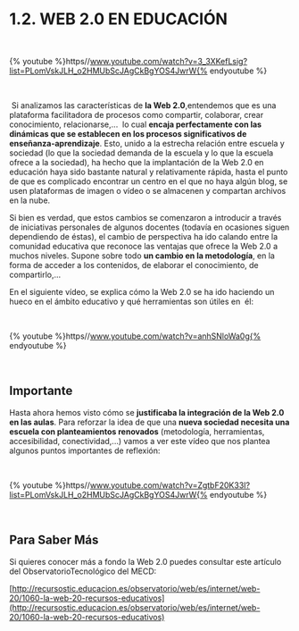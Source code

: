 
# 1.2. WEB 2.0 EN EDUCACIÓN

 


{% youtube %}https//www.youtube.com/watch?v=3_3XKefLsig?list=PLomVskJLH_o2HMUbScJAgCkBgYOS4JwrW{% endyoutube %}

 

 Si analizamos las características de **la Web 2.0**,entendemos que es una plataforma facilitadora de procesos como compartir, colaborar, crear conocimiento, relacionarse,...  lo cual **encaja perfectamente con las dinámicas que se establecen en los procesos significativos de enseñanza-aprendizaje**. Esto, unido a la estrecha relación entre escuela y sociedad (lo que la sociedad demanda de la escuela y lo que la escuela ofrece a la sociedad), ha hecho que la implantación de la Web 2.0 en educación haya sido bastante natural y relativamente rápida, hasta el punto de que es complicado encontrar un centro en el que no haya algún blog, se usen plataformas de imagen o vídeo o se almacenen y compartan archivos en la nube.

Si bien es verdad, que estos cambios se comenzaron a introducir a través de iniciativas personales de algunos docentes (todavía en ocasiones siguen dependiendo de éstas), el cambio de perspectiva ha ido calando entre la comunidad educativa que reconoce las ventajas que ofrece la Web 2.0 a muchos niveles. Supone sobre todo **un cambio en la metodología**, en la forma de acceder a los contenidos, de elaborar el conocimiento, de compartirlo,... 

En el siguiente vídeo, se explica cómo la Web 2.0 se ha ido haciendo un hueco en el ámbito educativo y qué herramientas son útiles en  él: 

 


{% youtube %}https//www.youtube.com/watch?v=anhSNloWa0g{% endyoutube %}

 

## Importante

Hasta ahora hemos visto cómo se **justificaba la integración de la Web 2.0 en las aulas**. Para reforzar la idea de que una **nueva sociedad necesita una escuela con planteamientos renovados** (metodología, herramientas, accesibilidad, conectividad,...) vamos a ver este vídeo que nos plantea algunos puntos importantes de reflexión:

  


{% youtube %}https//www.youtube.com/watch?v=ZgtbF20K33I?list=PLomVskJLH_o2HMUbScJAgCkBgYOS4JwrW{% endyoutube %}

 

## Para Saber Más

Si quieres conocer más a fondo la Web 2.0 puedes consultar este artículo del ObservatorioTecnológico del MECD:

[http://recursostic.educacion.es/observatorio/web/es/internet/web-20/1060-la-web-20-recursos-educativos](http://recursostic.educacion.es/observatorio/web/es/internet/web-20/1060-la-web-20-recursos-educativos)

